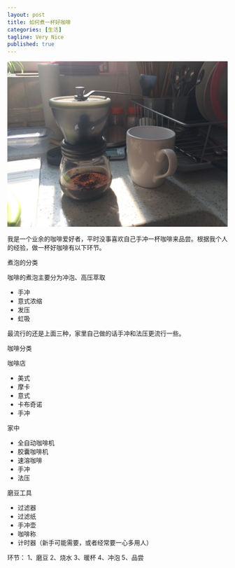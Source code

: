 ```yaml
---
layout: post
title: 如何煮一杯好咖啡
categories: [生活]
tagline: Very Nice
published: true
---
```


![OOO](/assets/media/IMG_2186.jpg)

我是一个业余的咖啡爱好者，平时没事喜欢自己手冲一杯咖啡来品尝。根据我个人的经验，做一杯好咖啡有以下环节。

煮泡的分类

咖啡的煮泡主要分为冲泡、高压萃取

* 手冲
* 意式浓缩
* 发压
* 虹吸

最流行的还是上面三种，家里自己做的话手冲和法压更流行一些。

咖啡分类

咖啡店

* 美式
* 摩卡
* 意式
* 卡布奇诺
* 手冲

家中

* 全自动咖啡机
* 胶囊咖啡机
* 速溶咖啡
* 手冲
* 法压

磨豆工具
* 过滤器
* 过滤纸
* 手冲壶
* 咖啡称
* 计时器（新手可能需要，或者经常要一心多用人）


环节：
1、磨豆
2、烧水
3、暖杯
4、冲泡
5、品尝
